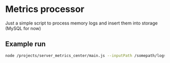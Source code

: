 # Metrics processor

Just a simple script to process memory logs and insert them into storage (MySQL  for now)

## Example run

```bash
node /projects/server_metrics_center/main.js --inputPath /somepath/logs/ --deleteOnEnd
```
